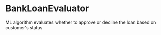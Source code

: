 # BankLoanEvaluator
ML algorithm evaluates whether to approve or decline the loan based on customer's status
